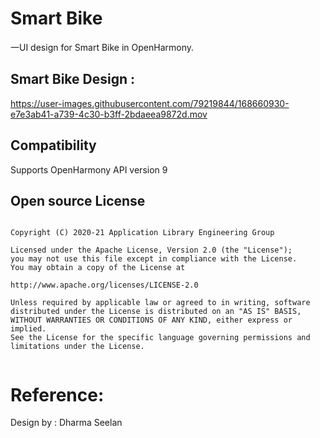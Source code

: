 # Smart Bike

一UI design for Smart Bike in OpenHarmony.


## Smart Bike Design :
https://user-images.githubusercontent.com/79219844/168660930-e7e3ab41-a739-4c30-b3ff-2bdaeea9872d.mov

## Compatibility
Supports OpenHarmony API version 9


## Open source License

```

Copyright (C) 2020-21 Application Library Engineering Group

Licensed under the Apache License, Version 2.0 (the "License");
you may not use this file except in compliance with the License.
You may obtain a copy of the License at

http://www.apache.org/licenses/LICENSE-2.0

Unless required by applicable law or agreed to in writing, software
distributed under the License is distributed on an "AS IS" BASIS,
WITHOUT WARRANTIES OR CONDITIONS OF ANY KIND, either express or implied.
See the License for the specific language governing permissions and
limitations under the License.


```

# Reference:

Design by : Dharma Seelan

